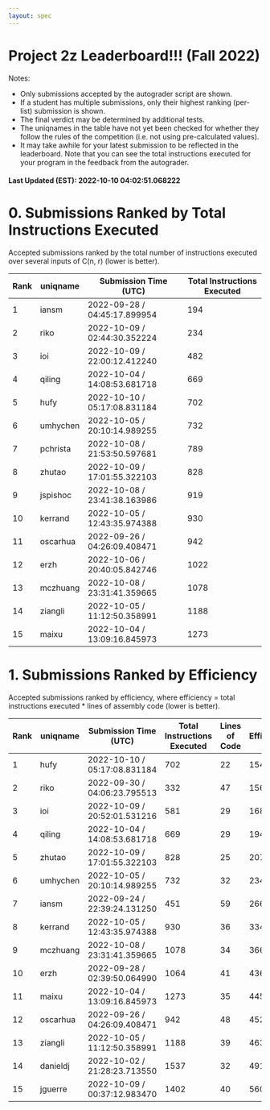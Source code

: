 ```yaml
---
layout: spec
---
```


Project 2z Leaderboard!!! (Fall 2022)
==============================
Notes:
- Only submissions accepted by the autograder script are shown.
- If a student has multiple submissions, only their highest ranking (per-list) submission is shown.
- The final verdict may be determined by additional tests.
- The uniqnames in the table have not yet been checked for whether they follow the rules of the competition (i.e. not using pre-calculated values).
- It may take awhile for your latest submission to be reflected in the leaderboard. Note that you can see the total instructions executed for your program in the feedback from the autograder.


#### Last Updated (EST): 2022-10-10 04:02:51.068222

# 0. Submissions Ranked by Total Instructions Executed
Accepted submissions ranked by the total number of instructions executed over several inputs of C(n, r) (lower is better).

| Rank  | uniqname | Submission Time (UTC) | Total Instructions Executed |
|---|---|---|---|
| 1 | iansm | 2022-09-28 / 04:45:17.899954 | 194 |
| 2 | riko | 2022-10-09 / 02:44:30.352224 | 234 |
| 3 | ioi | 2022-10-09 / 22:00:12.412240 | 482 |
| 4 | qiling | 2022-10-04 / 14:08:53.681718 | 669 |
| 5 | hufy | 2022-10-10 / 05:17:08.831184 | 702 |
| 6 | umhychen | 2022-10-05 / 20:10:14.989255 | 732 |
| 7 | pchrista | 2022-10-08 / 21:53:50.597681 | 789 |
| 8 | zhutao | 2022-10-09 / 17:01:55.322103 | 828 |
| 9 | jspishoc | 2022-10-08 / 23:41:38.163986 | 919 |
| 10 | kerrand | 2022-10-05 / 12:43:35.974388 | 930 |
| 11 | oscarhua | 2022-09-26 / 04:26:09.408471 | 942 |
| 12 | erzh | 2022-10-06 / 20:40:05.842746 | 1022 |
| 13 | mczhuang | 2022-10-08 / 23:31:41.359665 | 1078 |
| 14 | ziangli | 2022-10-05 / 11:12:50.358991 | 1188 |
| 15 | maixu | 2022-10-04 / 13:09:16.845973 | 1273 |


# 1. Submissions Ranked by Efficiency
Accepted submissions ranked by efficiency, where efficiency = total instructions executed * lines of assembly code (lower is better).

| Rank  | uniqname | Submission Time (UTC) | Total Instructions Executed |Lines of Code | Efficiency |
|---|---|---|---|---|---|
| 1 | hufy | 2022-10-10 / 05:17:08.831184 | 702 | 22 | 15444 |
| 2 | riko | 2022-09-30 / 04:06:23.795513 | 332 | 47 | 15604 |
| 3 | ioi | 2022-10-09 / 20:52:01.531216 | 581 | 29 | 16849 |
| 4 | qiling | 2022-10-04 / 14:08:53.681718 | 669 | 29 | 19401 |
| 5 | zhutao | 2022-10-09 / 17:01:55.322103 | 828 | 25 | 20700 |
| 6 | umhychen | 2022-10-05 / 20:10:14.989255 | 732 | 32 | 23424 |
| 7 | iansm | 2022-09-24 / 22:39:24.131250 | 451 | 59 | 26609 |
| 8 | kerrand | 2022-10-05 / 12:43:35.974388 | 930 | 36 | 33480 |
| 9 | mczhuang | 2022-10-08 / 23:31:41.359665 | 1078 | 34 | 36652 |
| 10 | erzh | 2022-09-28 / 02:39:50.064990 | 1064 | 41 | 43624 |
| 11 | maixu | 2022-10-04 / 13:09:16.845973 | 1273 | 35 | 44555 |
| 12 | oscarhua | 2022-09-26 / 04:26:09.408471 | 942 | 48 | 45216 |
| 13 | ziangli | 2022-10-05 / 11:12:50.358991 | 1188 | 39 | 46332 |
| 14 | danieldj | 2022-10-02 / 21:28:23.713550 | 1537 | 32 | 49184 |
| 15 | jguerre | 2022-10-09 / 00:37:12.983470 | 1402 | 40 | 56080 |

